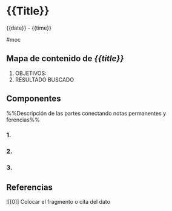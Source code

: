 # {{Title}}
{{date}} - {{time}}
 
#moc

## Mapa de contenido de _{{title}}_
1. OBJETIVOS:
2. RESULTADO BUSCADO

## Componentes  
%%Descripción de las partes conectando notas permanentes y ferencias%% 
### 1. 
### 2. 
### 3. 

## Referencias
![[0]] Colocar el fragmento o cita del dato